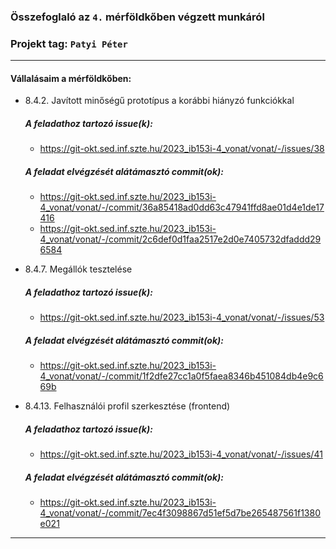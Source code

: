 ### Összefoglaló az `4.` mérföldkőben végzett munkáról

### Projekt tag: `Patyi Péter`

___

#### Vállalásaim a mérföldkőben: 

 - 8.4.2. Javított minőségű prototípus a korábbi hiányzó funkciókkal

    ##### A feladathoz tartozó issue(k):

     - https://git-okt.sed.inf.szte.hu/2023_ib153i-4_vonat/vonat/-/issues/38

    ##### A feladat elvégzését alátámasztó commit(ok):

     - https://git-okt.sed.inf.szte.hu/2023_ib153i-4_vonat/vonat/-/commit/36a85418ad0dd63c47941ffd8ae01d4e1de17416
     - https://git-okt.sed.inf.szte.hu/2023_ib153i-4_vonat/vonat/-/commit/2c6def0d1faa2517e2d0e7405732dfaddd296584

 - 8.4.7. Megállók tesztelése

    ##### A feladathoz tartozó issue(k):

     - https://git-okt.sed.inf.szte.hu/2023_ib153i-4_vonat/vonat/-/issues/53

    ##### A feladat elvégzését alátámasztó commit(ok):

     - https://git-okt.sed.inf.szte.hu/2023_ib153i-4_vonat/vonat/-/commit/1f2dfe27cc1a0f5faea8346b451084db4e9c669b

 - 8.4.13. Felhasználói profil szerkesztése (frontend)

    ##### A feladathoz tartozó issue(k):

     - https://git-okt.sed.inf.szte.hu/2023_ib153i-4_vonat/vonat/-/issues/41

    ##### A feladat elvégzését alátámasztó commit(ok):

     - https://git-okt.sed.inf.szte.hu/2023_ib153i-4_vonat/vonat/-/commit/7ec4f3098867d51ef5d7be265487561f1380e021

___
